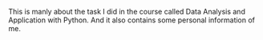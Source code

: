 This is manly about the task I did in the course called Data Analysis and Application with Python. 
And it also contains some personal information of me.

